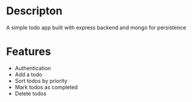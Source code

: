# Descripton
A simple todo app built with express backend and mongo for persistence

# Features
* Authentication
* Add a todo
* Sort todos by priority
* Mark todos as completed
* Delete todos
